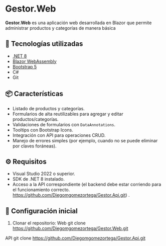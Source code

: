 # Gestor.Web

**Gestor.Web** es una aplicación web desarrollada en Blazor que permite administrar productos y categorías de manera básica

## 🚀 Tecnologías utilizadas

- [.NET 8](https://dotnet.microsoft.com/en-us/download/dotnet/8.0)
- [Blazor WebAssembly](https://learn.microsoft.com/en-us/aspnet/core/blazor/?view=aspnetcore-8.0)
- [Bootstrap 5](https://getbootstrap.com/)
- C#
- Git
  

## 📦 Características

- Listado de productos y categorías.
- Formularios de alta reutilizables para agregar y editar productos/categorías.
- Validaciones de formularios con `DataAnnotations`.
- Tooltips con Bootstrap Icons.
- Integración con API para operaciones CRUD.
- Manejo de errores simples (por ejemplo, cuando no se puede eliminar por claves foráneas).


## ⚙️ Requisitos

- Visual Studio 2022 o superior.
- SDK de .NET 8 instalado.
- Acceso a la API correspondiente (el backend debe estar corriendo para el funcionamiento correcto. https://github.com/Diegomgomezortega/Gestor.Api.git) .


## 🔧 Configuración inicial

1. Clonar el repositorio:
Web
git clone https://github.com/Diegomgomezortega/Gestor.Web.git

API
git clone https://github.com/Diegomgomezortega/Gestor.Api.git


